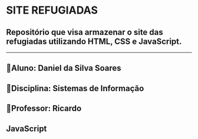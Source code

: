 # SITE REFUGIADAS
## Repositório que visa armazenar o site das refugiadas utilizando HTML, CSS e JavaScript.
---
 ## 🔹Aluno: Daniel da Silva Soares
  ## 🔹Disciplina: Sistemas de Informação
  ## 🔹Professor: Ricardo
  
  
  
  
  ## JavaScript
  ###
